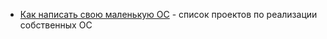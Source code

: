 - [Как написать свою маленькую ОС](https://habr.com/ru/companies/ruvds/articles/796087/) - список проектов по реализации собственных ОС